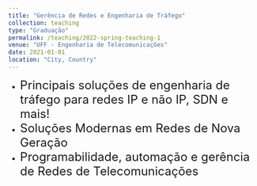 ```yaml
---
title: "Gerência de Redes e Engenharia de Tráfego"
collection: teaching
type: "Graduação"
permalink: /teaching/2022-spring-teaching-1
venue: "UFF - Engenharia de Telecomunicações"
date: 2021-01-01
location: "City, Country"
---
```

- <font size="5">  Principais soluções de engenharia de tráfego para redes IP e não IP, SDN e mais!</font>
- <font size="5">Soluções Modernas em Redes de Nova Geração</font>
- <font size="5">Programabilidade, automação e gerência de Redes de Telecomunicações</font>

